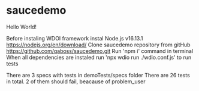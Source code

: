 # saucedemo
Hello World!

Before instaling WDOI framework instal Node.js v16.13.1 https://nodejs.org/en/download/
Clone saucedemo repository from gitHub https://github.com/qaboss/saucedemo.git
Run 'npm i' command in terminal
When all dependencies are instaled run 'npx wdio run ./wdio.conf.js' to run tests

There are 3 specs with tests in demoTests/specs folder
There are 26 tests in total. 2 of them should fail, beacause of problem_user

